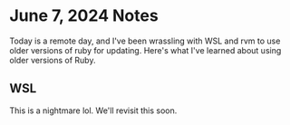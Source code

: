 # June 7, 2024 Notes

Today is a remote day, and I've been wrassling with WSL and rvm to use older versions of ruby for updating. Here's what I've learned about using older versions of Ruby.

## WSL

This is a nightmare lol. We'll revisit this soon.
